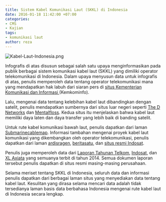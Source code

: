 ```yaml
---
title: Sistem Kabel Komunikasi Laut (SKKL) di Indonesia
date: 2016-01-18 11:42:00 +07:00
categories:
- CMS
- Kajian
tags:
- komunikasi laut
author: reza
---
```


![Kabel-Laut-Indonesia.png](/uploads/Kabel-Laut-Indonesia.png)

Infografis di atas disusun sebagai salah satu upaya menginformasikan pada publik berbagai sistem komunikasi kabel laut (SKKL) yang dimiliki operator telekomunikasi di Indonesia. Dalam upaya menyusun data untuk infografis di atas, penulis memperoleh data tentang operator telekomunikasi mana yang mendapatkan hak labuh dari siaran pers di [situs Kementerian Komunikasi dan Informasi ](http://www.postel.go.id/info_view_c_26_p_1688.htm)(Kemkominfo).

Lalu, mengenai data tentang kelebihan kabel laut dibandingkan dengan satelit, penulis mendapatkan sumbernya dari situs luar negeri seperti [The D Networks](http://thednetworks.com/2012/03/21/how-are-undersea-cables-laid-in-the-oceans-advantages-over-satellite/) dan [Mentalfloss](http://mentalfloss.com/article/60150/10-facts-about-internets-undersea-cables). Kedua situs itu menjelaskan bahwa kabel laut memiliki daya laten dan daya transfer yang lebih baik di banding satelit.

Untuk rute kabel komunikasi bawah laut, penulis dapatkan dari laman [Submarinecablemap](http://www.submarinecablemap.com/). Informasi tambahan mengenai proyek kabel laut komunikasi yang dikembangkan oleh operator telekomunikasi, penulis dapatkan dari laman [ardisragen](http://blog.ardisragen.net/jaringan-kabel-bawah-laut-yang-menghubungkan-internet.htmlisragen), [beritasatu](http://www.beritasatu.com/nasional/145195-kabel-bawah-laut-3-operator-telekomunikasi-rusak-terkena-jangkar-kapal-liar.html), dan [situs resmi Indosat](http://icity.indosat.com/t5/Layanan-Lainnya/WTI-Indosat-Ikut-Perkuat-Kabel-Laut-APX-WEST/td-p/109123).

Penulis juga memperoleh data dari [Laporan Tahunan Telkom](http://www.telkom.co.id/assets/uploads/2013/05/AR-TELKOM-2014-BAHASA.pdf), [Indosat](http://assets.indosatooredoo.com/Assets/Upload/PDF/Laporan%20Tahunan/Indo/AR%20INDOSAT%202014_INDO_25%20mei.pdf), dan [XL Axiata](http://www.xl.co.id/ss/Satellite?blobcol=urldata&blobheader=application%2Fpdf&blobkey=id&blobtable=MungoBlobs&blobwhere=1364677187312&ssbinary=true) yang semuanya terbit di tahun 2014. Semua dokumen laporan tersebut penulis dapatkan di situs resmi masing-masing perusahaan.

Selama meriset tentang SKKL di Indonesia, seluruh data dan informasi penulis dapatkan dari berbagai laman situs yang menyediakan data tentang kabel laut. Kesulitan yang dirasa selama mencari data adalah tidak tersedianya laman basis data berbahasa Indonesia mengenai rute kabel laut di Indonesia secara lengkap.